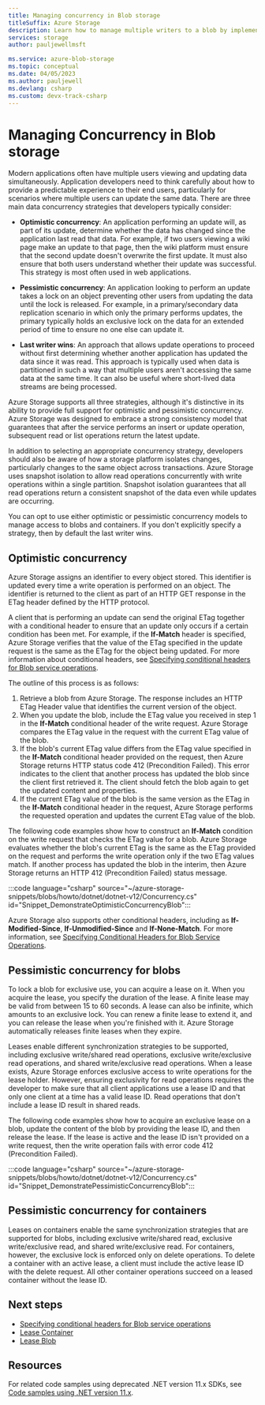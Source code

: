 ```yaml
---
title: Managing concurrency in Blob storage
titleSuffix: Azure Storage
description: Learn how to manage multiple writers to a blob by implementing either optimistic or pessimistic concurrency in your application. Optimistic concurrency checks the ETag value for a blob and compares it to the ETag provided. Pessimistic concurrency uses an exclusive lease to lock the blob to other writers.
services: storage
author: pauljewellmsft

ms.service: azure-blob-storage
ms.topic: conceptual
ms.date: 04/05/2023
ms.author: pauljewell
ms.devlang: csharp
ms.custom: devx-track-csharp
---
```


# Managing Concurrency in Blob storage

Modern applications often have multiple users viewing and updating data simultaneously. Application developers need to think carefully about how to provide a predictable experience to their end users, particularly for scenarios where multiple users can update the same data. There are three main data concurrency strategies that developers typically consider:

- **Optimistic concurrency**: An application performing an update will, as part of its update, determine whether the data has changed since the application last read that data. For example, if two users viewing a wiki page make an update to that page, then the wiki platform must ensure that the second update doesn't overwrite the first update. It must also ensure that both users understand whether their update was successful. This strategy is most often used in web applications.

- **Pessimistic concurrency**: An application looking to perform an update takes a lock on an object preventing other users from updating the data until the lock is released. For example, in a primary/secondary data replication scenario in which only the primary performs updates, the primary typically holds an exclusive lock on the data for an extended period of time to ensure no one else can update it.

- **Last writer wins**: An approach that allows update operations to proceed without first determining whether another application has updated the data since it was read. This approach is typically used when data is partitioned in such a way that multiple users aren't accessing the same data at the same time. It can also be useful where short-lived data streams are being processed.

Azure Storage supports all three strategies, although it's distinctive in its ability to provide full support for optimistic and pessimistic concurrency. Azure Storage was designed to embrace a strong consistency model that guarantees that after the service performs an insert or update operation, subsequent read or list operations return the latest update.

In addition to selecting an appropriate concurrency strategy, developers should also be aware of how a storage platform isolates changes, particularly changes to the same object across transactions. Azure Storage uses snapshot isolation to allow read operations concurrently with write operations within a single partition. Snapshot isolation guarantees that all read operations return a consistent snapshot of the data even while updates are occurring.

You can opt to use either optimistic or pessimistic concurrency models to manage access to blobs and containers. If you don't explicitly specify a strategy, then by default the last writer wins.

## Optimistic concurrency

Azure Storage assigns an identifier to every object stored. This identifier is updated every time a write operation is performed on an object. The identifier is returned to the client as part of an HTTP GET response in the ETag header defined by the HTTP protocol.

A client that is performing an update can send the original ETag together with a conditional header to ensure that an update only occurs if a certain condition has been met. For example, if the **If-Match** header is specified, Azure Storage verifies that the value of the ETag specified in the update request is the same as the ETag for the object being updated. For more information about conditional headers, see [Specifying conditional headers for Blob service operations](/rest/api/storageservices/specifying-conditional-headers-for-blob-service-operations).

The outline of this process is as follows:

1. Retrieve a blob from Azure Storage. The response includes an HTTP ETag Header value that identifies the current version of the object.
1. When you update the blob, include the ETag value you received in step 1 in the **If-Match** conditional header of the write request. Azure Storage compares the ETag value in the request with the current ETag value of the blob.
1. If the blob's current ETag value differs from the ETag value specified in the **If-Match** conditional header provided on the request, then Azure Storage returns HTTP status code 412 (Precondition Failed). This error indicates to the client that another process has updated the blob since the client first retrieved it. The client should fetch the blob again to get the updated content and properties.
1. If the current ETag value of the blob is the same version as the ETag in the **If-Match** conditional header in the request, Azure Storage performs the requested operation and updates the current ETag value of the blob.

The following code examples show how to construct an **If-Match** condition on the write request that checks the ETag value for a blob. Azure Storage evaluates whether the blob's current ETag is the same as the ETag provided on the request and performs the write operation only if the two ETag values match. If another process has updated the blob in the interim, then Azure Storage returns an HTTP 412 (Precondition Failed) status message.

:::code language="csharp" source="~/azure-storage-snippets/blobs/howto/dotnet/dotnet-v12/Concurrency.cs" id="Snippet_DemonstrateOptimisticConcurrencyBlob":::

Azure Storage also supports other conditional headers, including as **If-Modified-Since**, **If-Unmodified-Since** and **If-None-Match**. For more information, see [Specifying Conditional Headers for Blob Service Operations](/rest/api/storageservices/specifying-conditional-headers-for-blob-service-operations).

## Pessimistic concurrency for blobs

To lock a blob for exclusive use, you can acquire a lease on it. When you acquire the lease, you specify the duration of the lease. A finite lease may be valid from between 15 to 60 seconds. A lease can also be infinite, which amounts to an exclusive lock. You can renew a finite lease to extend it, and you can release the lease when you're finished with it. Azure Storage automatically releases finite leases when they expire.

Leases enable different synchronization strategies to be supported, including exclusive write/shared read operations, exclusive write/exclusive read operations, and shared write/exclusive read operations. When a lease exists, Azure Storage enforces exclusive access to write operations for the lease holder. However, ensuring exclusivity for read operations requires the developer to make sure that all client applications use a lease ID and that only one client at a time has a valid lease ID. Read operations that don't include a lease ID result in shared reads.

The following code examples show how to acquire an exclusive lease on a blob, update the content of the blob by providing the lease ID, and then release the lease. If the lease is active and the lease ID isn't provided on a write request, then the write operation fails with error code 412 (Precondition Failed).

:::code language="csharp" source="~/azure-storage-snippets/blobs/howto/dotnet/dotnet-v12/Concurrency.cs" id="Snippet_DemonstratePessimisticConcurrencyBlob":::

## Pessimistic concurrency for containers

Leases on containers enable the same synchronization strategies that are supported for blobs, including exclusive write/shared read, exclusive write/exclusive read, and shared write/exclusive read. For containers, however, the exclusive lock is enforced only on delete operations. To delete a container with an active lease, a client must include the active lease ID with the delete request. All other container operations succeed on a leased container without the lease ID.

## Next steps

- [Specifying conditional headers for Blob service operations](/rest/api/storageservices/specifying-conditional-headers-for-blob-service-operations)
- [Lease Container](/rest/api/storageservices/lease-container)
- [Lease Blob](/rest/api/storageservices/lease-blob)

## Resources

For related code samples using deprecated .NET version 11.x SDKs, see [Code samples using .NET version 11.x](blob-v11-samples-dotnet.md#optimistic-concurrency-for-blobs).
